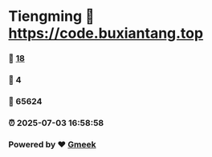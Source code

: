 # Tiengming :link: https://code.buxiantang.top 
### :page_facing_up: [18](https://code.buxiantang.top/tag.html) 
### :speech_balloon: 4 
### :hibiscus: 65624 
### :alarm_clock: 2025-07-03 16:58:58 
### Powered by :heart: [Gmeek](https://github.com/Meekdai/Gmeek)
